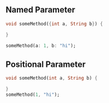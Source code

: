 ## Named Parameter
```dart
void someMethod({int a, String b}) {

}

someMethod(a: 1, b: "hi");
```

## Positional Parameter
```dart
void someMethod(int a, String b) {

}
someMethod(1, "hi");
```